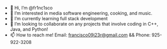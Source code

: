 - 👋 Hi, I’m @fr1nc1sco
- 👀 I’m interested in media software engineering, cooking, and music.
- 🌱 I’m currently learning full stack development
- 💞️ I’m looking to collaborate on any projects that involve coding in C++, Java, and Python!
- 📫 How to reach me! Email: francisco09j23r@gmail.com && Phone: 925-922-3208

<!---
fr1nc1sco/fr1nc1sco is a ✨ special ✨ repository because its `README.md` (this file) appears on your GitHub profile.
You can click the Preview link to take a look at your changes.
--->
